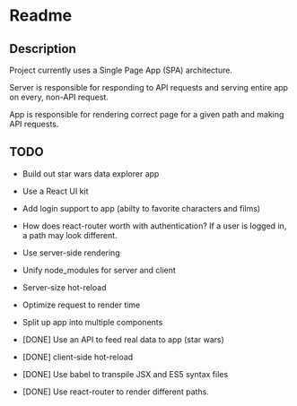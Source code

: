 # Readme

## Description

Project currently uses a Single Page App (SPA) architecture. 

Server is responsible for responding to API requests and serving entire app on every, non-API request. 

App is responsible for rendering correct page for a given path and making API requests.

## TODO

* Build out star wars data explorer app

* Use a React UI kit

* Add login support to app (abilty to favorite characters and films)

* How does react-router worth with authentication? If a user is logged in, a path may look different. 

* Use server-side rendering

* Unify node_modules for server and client

* Server-size hot-reload 

* Optimize request to render time

* Split up app into multiple components

* [DONE] Use an API to feed real data to app (star wars)

* [DONE] client-side hot-reload 

* [DONE] Use babel to transpile JSX and ES5 syntax files

* [DONE] Use react-router to render different paths.

